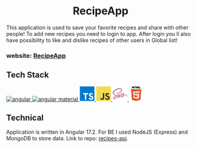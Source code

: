 <h1 style="text-align: center"> RecipeApp </h1>

This application is used to save your favorite recipes and share with other people! To add new recipes you need to login to app. After login you ll also have possibility to like and dislike recipes of other users in Global list!

### website: [RecipeApp](https://your-favorite-recipes.netlify.app/)

## Tech Stack

<p> 
  <a href="https://angular.io" target="_blank" rel="noreferrer"> 
    <img src="https://angular.dev//assets/icons/favicon-32x32.png" alt="angular" width="40" height="40"/> 
  </a> 
  <a href="http://material.angular.io" target="_blank" rel="noreferrer"> 
    <img src="https://material.angular.io/assets/img/favicons/favicon-32x32.png" alt="angular material" width="40" height="40"> 
  </a> 
  <a href="https://www.typescriptlang.org/" target="_blank" rel="noreferrer"> 
    <img src="https://raw.githubusercontent.com/devicons/devicon/master/icons/typescript/typescript-original.svg" alt="typescript" width="40" height="40"/> 
  </a>
  <a href="https://developer.mozilla.org/en-US/docs/Web/JavaScript" target="_blank" rel="noreferrer"> 
    <img src="https://raw.githubusercontent.com/devicons/devicon/master/icons/javascript/javascript-original.svg" alt="javascript" width="40" height="40"/> 
  </a> 
  <a href="https://sass-lang.com" target="_blank" rel="noreferrer"> 
    <img src="https://raw.githubusercontent.com/devicons/devicon/master/icons/sass/sass-original.svg" alt="sass" width="40" height="40"/> 
  </a>  
  <a href="https://www.w3.org/html/" target="_blank" rel="noreferrer"> 
    <img src="https://raw.githubusercontent.com/devicons/devicon/master/icons/html5/html5-original-wordmark.svg" alt="html5" width="40" height="40"/> 
  </a> 
</p>

## Technical

Application is written in Angular 17.2. For BE I used NodeJS (Express) and MongoDB to store data. Link to repo: [recipes-api](https://github.com/AdamModzelewski91/recipes-api).
